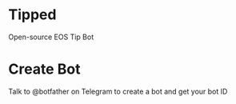 # Tipped
Open-source EOS Tip Bot

# Create Bot
Talk to @botfather on Telegram to create a bot and get your bot ID